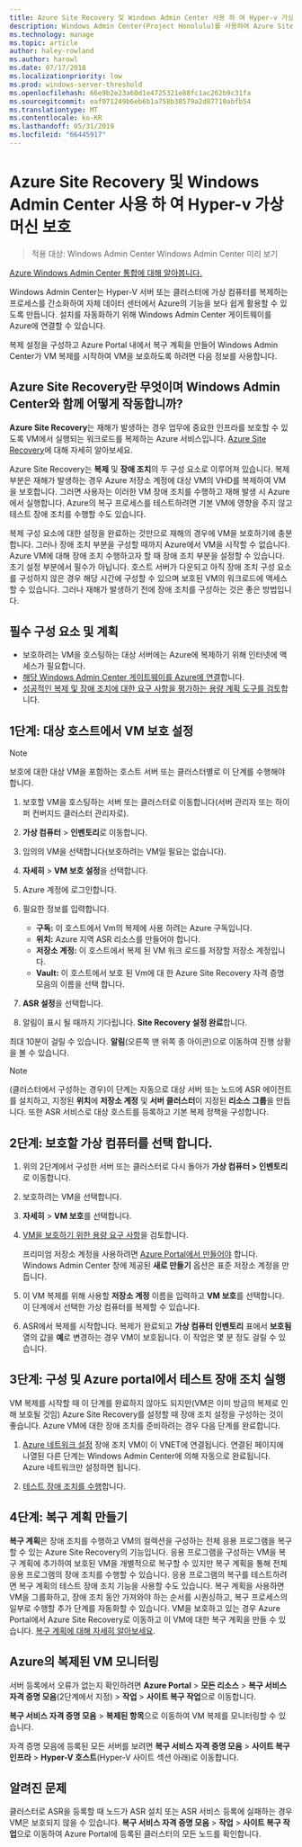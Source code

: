 ```yaml
---
title: Azure Site Recovery 및 Windows Admin Center 사용 하 여 Hyper-v 가상 머신 보호
description: Windows Admin Center(Project Honolulu)를 사용하여 Azure Site Recovery로 Hyper-V VM을 보호합니다.
ms.technology: manage
ms.topic: article
author: haley-rowland
ms.author: harowl
ms.date: 07/17/2018
ms.localizationpriority: low
ms.prod: windows-server-threshold
ms.openlocfilehash: 66e9b2e23a60d1e4725321e88fc1ac262b9c31fa
ms.sourcegitcommit: eaf071249b6eb6b1a758b38579a2d87710abfb54
ms.translationtype: MT
ms.contentlocale: ko-KR
ms.lasthandoff: 05/31/2019
ms.locfileid: "66445917"
---
```

# <a name="protect-your-hyper-v-virtual-machines-with-azure-site-recovery-and-windows-admin-center"></a>Azure Site Recovery 및 Windows Admin Center 사용 하 여 Hyper-v 가상 머신 보호

>적용 대상: Windows Admin Center Windows Admin Center 미리 보기

[Azure Windows Admin Center 통합에 대해 알아봅니다.](../plan/azure-integration-options.md)

Windows Admin Center는 Hyper-V 서버 또는 클러스터에 가상 컴퓨터를 복제하는 프로세스를 간소화하여 자체 데이터 센터에서 Azure의 기능을 보다 쉽게 활용할 수 있도록 만듭니다. 설치를 자동화하기 위해 Windows Admin Center 게이트웨이를 Azure에 연결할 수 있습니다.

복제 설정을 구성하고 Azure Portal 내에서 복구 계획을 만들어 Windows Admin Center가 VM 복제를 시작하여 VM을 보호하도록 하려면 다음 정보를 사용합니다.

## <a name="what-is-azure-site-recovery-and-how-does-it-work-with-windows-admin-center"></a>Azure Site Recovery란 무엇이며 Windows Admin Center와 함께 어떻게 작동합니까? 

**Azure Site Recovery**는 재해가 발생하는 경우 업무에 중요한 인프라를 보호할 수 있도록 VM에서 실행되는 워크로드를 복제하는 Azure 서비스입니다.  [Azure Site Recovery](https://docs.microsoft.com/azure/site-recovery/site-recovery-overview)에 대해 자세히 알아보세요.

Azure Site Recovery는 **복제** 및 **장애 조치**의 두 구성 요소로 이루어져 있습니다. 복제 부분은 재해가 발생하는 경우 Azure 저장소 계정에 대상 VM의 VHD를 복제하여 VM을 보호합니다. 그러면 사용자는 이러한 VM 장애 조치를 수행하고 재해 발생 시 Azure에서 실행합니다. Azure의 복구 프로세스를 테스트하려면 기본 VM에 영향을 주지 않고 테스트 장애 조치를 수행할 수도 있습니다.

복제 구성 요소에 대한 설정을 완료하는 것만으로 재해의 경우에 VM을 보호하기에 충분합니다. 그러나 장애 조치 부분을 구성할 때까지 Azure에서 VM을 시작할 수 없습니다. Azure VM에 대해 장애 조치 수행하고자 할 때 장애 조치 부분을 설정할 수 있습니다. 초기 설정 부분에서 필수가 아닙니다. 호스트 서버가 다운되고 아직 장애 조치 구성 요소를 구성하지 않은 경우 해당 시간에 구성할 수 있으며 보호된 VM의 워크로드에 액세스할 수 있습니다. 그러나 재해가 발생하기 전에 장애 조치를 구성하는 것은 좋은 방법입니다.
 

## <a name="prerequisites-and-planning"></a>필수 구성 요소 및 계획

- 보호하려는 VM을 호스팅하는 대상 서버에는 Azure에 복제하기 위해 인터넷에 액세스가 필요합니다.
- [해당 Windows Admin Center 게이트웨이를 Azure에 연결](azure-integration.md)합니다.
- [성공적인 복제 및 장애 조치에 대한 요구 사항을 평가하는 용량 계획 도구를 검토](https://docs.microsoft.com/azure/site-recovery/hyper-v-site-walkthrough-capacity)합니다.

## <a name="step-1-set-up-vm-protection-on-your-target-host"></a>1단계: 대상 호스트에서 VM 보호 설정

> [!NOTE] 
> 보호에 대한 대상 VM을 포함하는 호스트 서버 또는 클러스터별로 이 단계를 수행해야 합니다.

1. 보호할 VM을 호스팅하는 서버 또는 클러스터로 이동합니다(서버 관리자 또는 하이퍼 컨버지드 클러스터 관리자로).
2. **가상 컴퓨터** > **인벤토리**로 이동합니다.
3. 임의의 VM을 선택합니다(보호하려는 VM일 필요는 없습니다).
4. **자세히** > **VM 보호 설정**을 선택합니다.
5. Azure 계정에 로그인합니다.
6. 필요한 정보를 입력합니다.

   - **구독:** 이 호스트에서 Vm의 복제에 사용 하려는 Azure 구독입니다.
   - **위치:** Azure 지역 ASR 리소스를 만들어야 합니다.
   - **저장소 계정:** 이 호스트에서 복제 된 VM 워크 로드를 저장할 저장소 계정입니다.
   - **Vault:** 이 호스트에서 보호 된 Vm에 대 한 Azure Site Recovery 자격 증명 모음의 이름을 선택 합니다.

7. **ASR 설정**을 선택합니다.
8. 알림이 표시 될 때까지 기다립니다. **Site Recovery 설정 완료**합니다.
 
최대 10분이 걸릴 수 있습니다. **알림**(오른쪽 맨 위쪽 종 아이콘)으로 이동하여 진행 상황을 볼 수 있습니다.

>[!NOTE]
> (클러스터에서 구성하는 경우)이 단계는 자동으로 대상 서버 또는 노드에 ASR 에이전트를 설치하고, 지정된 **위치**에 **저장소 계정** 및 **서버 클러스터**이 지정된 **리소스 그룹**을 만듭니다. 또한 ASR 서비스로 대상 호스트를 등록하고 기본 복제 정책을 구성합니다.

## <a name="step-2-select-virtual-machines-to-protect"></a>2단계: 보호할 가상 컴퓨터를 선택 합니다.

1. 위의 2단계에서 구성한 서버 또는 클러스터로 다시 돌아가 **가상 컴퓨터 > 인벤토리**로 이동합니다.
2. 보호하려는 VM을 선택합니다.
3. **자세히** > **VM 보호**를 선택합니다.
4. [VM을 보호하기 위한 용량 요구 사항](https://docs.microsoft.com/azure/site-recovery/site-recovery-capacity-planner)을 검토합니다.

    프리미엄 저장소 계정을 사용하려면 [Azure Portal에서 만들어야](https://docs.microsoft.com/azure/storage/common/storage-premium-storage) 합니다. Windows Admin Center 창에 제공된 **새로 만들기** 옵션은 표준 저장소 계정을 만듭니다.

5. 이 VM 복제를 위해 사용할 **저장소 계정** 이름을 입력하고 **VM 보호**를 선택합니다. 이 단계에서 선택한 가상 컴퓨터를 복제할 수 있습니다. 

6. ASR에서 복제를 시작합니다. 복제가 완료되고 **가상 컴퓨터 인벤토리** 표에서 **보호됨** 열의 값을 **예**로 변경하는 경우 VM이 보호됩니다. 이 작업은 몇 분 정도 걸릴 수 있습니다.  

## <a name="step-3-configure-and-run-a-test-failover-in-the-azure-portal"></a>3단계: 구성 및 Azure portal에서 테스트 장애 조치 실행

 VM 복제를 시작할 때 이 단계를 완료하지 않아도 되지만(VM은 이미 방금의 복제로 인해 보호될 것임) Azure Site Recovery를 설정할 때 장애 조치 설정을 구성하는 것이 좋습니다. Azure VM에 대한 장애 조치를 준비하려는 경우 다음 단계를 완료합니다.

1. [Azure 네트워크 설정](https://docs.microsoft.com/azure/site-recovery/hyper-v-site-walkthrough-prepare-azure) 장애 조치 VM이 이 VNET에 연결됩니다. 연결된 페이지에 나열된 다른 단계는 Windows Admin Center에 의해 자동으로 완료됩니다. Azure 네트워크만 설정하면 됩니다.

2. [테스트 장애 조치를 수행](https://docs.microsoft.com/azure/site-recovery/hyper-v-site-walkthrough-test-failover)합니다.

## <a name="step-4-create-recovery-plans"></a>4단계: 복구 계획 만들기

**복구 계획**은 장애 조치를 수행하고 VM의 컬렉션을 구성하는 전체 응용 프로그램을 복구할 수 있는 Azure Site Recovery의 기능입니다. 응용 프로그램을 구성하는 VM을 복구 계획에 추가하여 보호된 VM을 개별적으로 복구할 수 있지만 복구 계획을 통해 전체 응용 프로그램의 장애 조치를 수행할 수 있습니다. 응용 프로그램의 복구를 테스트하려면 복구 계획의 테스트 장애 조치 기능을 사용할 수도 있습니다. 복구 계획을 사용하면 VM을 그룹화하고, 장애 조치 동안 가져와야 하는 순서를 시퀀싱하고, 복구 프로세스의 일부로 수행할 추가 단계를 자동화할 수 있습니다. VM을 보호하고 있는 경우 Azure Portal에서 Azure Site Recovery로 이동하고 이 VM에 대한 복구 계획을 만들 수 있습니다. [복구 계획에 대해 자세히 알아보세요](https://docs.microsoft.com/azure/site-recovery/site-recovery-create-recovery-plans).

## <a name="monitoring-replicated-vms-in-azure"></a>Azure의 복제된 VM 모니터링 ##

서버 등록에서 오류가 없는지 확인하려면 **Azure Portal** > **모든 리소스** > **복구 서비스 자격 증명 모음**(2단계에서 지정) > **작업** > **사이트 복구 작업**으로 이동합니다.

**복구 서비스 자격 증명 모음** > **복제된 항목**으로 이동하여 VM 복제를 모니터링할 수 있습니다.

자격 증명 모음에 등록된 모든 서버를 보려면 **복구 서비스 자격 증명 모음** > **사이트 복구 인프라** > **Hyper-V 호스트**(Hyper-V 사이트 섹션 아래)로 이동합니다.

## <a name="known-issue"></a>알려진 문제 ##

클러스터로 ASR을 등록할 때 노드가 ASR 설치 또는 ASR 서비스 등록에 실패하는 경우 VM은 보호되지 않을 수 있습니다. **복구 서비스 자격 증명 모음** > **작업** > **사이트 복구 작업**으로 이동하여 Azure Portal에 등록된 클러스터의 모든 노드를 확인합니다.